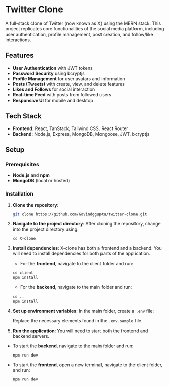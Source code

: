 # Twitter Clone

A full-stack clone of Twitter (now known as X) using the MERN stack. This project replicates core functionalities of the social media platform, including user authentication, profile management, post creation, and follow/like interactions.

## Features

- **User Authentication** with JWT tokens
- **Password Security** using bcryptjs
- **Profile Management** for user avatars and information
- **Posts (Tweets)** with create, view, and delete features
- **Likes and Follows** for social interaction
- **Real-time Feed** with posts from followed users
- **Responsive UI** for mobile and desktop

## Tech Stack

- **Frontend**: React, TanStack, Tailwind CSS, React Router
- **Backend**: Node.js, Express, MongoDB, Mongoose, JWT, bcryptjs 

## Setup

### Prerequisites

- **Node.js** and **npm**
- **MongoDB** (local or hosted)

### Installation

1. **Clone the repository**:

   ```bash
   git clone https://github.com/Govindggupta/twitter-clone.git
   ```

2. **Navigate to the project directory**: After cloning the repository, change into the project directory using:

   ```bash
   cd X-clone
   ```

3. **Install dependencies**: X-clone has both a frontend and a backend. You will need to install dependencies for both parts of the application.

   - For the **frontend**, navigate to the client folder and run:

   ```bash
   cd client
   npm install
   ```

   - For the **backend**, navigate to the main folder and run:

   ```bash
   cd ..
   npm install
   ```

4. **Set up environment variables**: In the main folder, create a `.env` file:

   Replace the necessary elements found in the `.env.sample` file.

5. **Run the application**: You will need to start both the frontend and backend servers.

- To start the **backend**, navigate to the main folder and run:

  `npm run dev`

- To start the **frontend**, open a new terminal, navigate to the client folder, and run:

  `npm run dev`